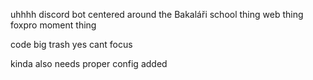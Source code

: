 uhhhh discord bot centered around the Bakaláři school thing web thing foxpro moment thing

code big trash yes cant focus

kinda also needs proper config added